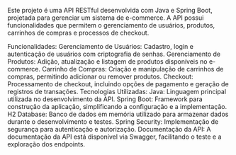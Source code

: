Este projeto é uma API RESTful desenvolvida com Java e Spring Boot, projetada para gerenciar um sistema de e-commerce. A API possui funcionalidades que permitem o gerenciamento de usuários, produtos, carrinhos de compras e processos de checkout.

Funcionalidades:
Gerenciamento de Usuários: Cadastro, login e autenticação de usuários com criptografia de senhas.
Gerenciamento de Produtos: Adição, atualização e listagem de produtos disponíveis no e-commerce.
Carrinho de Compras: Criação e manipulação de carrinhos de compras, permitindo adicionar ou remover produtos.
Checkout: Processamento de checkout, incluindo opções de pagamento e geração de registros de transações.
Tecnologias Utilizadas:
Java: Linguagem principal utilizada no desenvolvimento da API.
Spring Boot: Framework para construção da aplicação, simplificando a configuração e a implementação.
H2 Database: Banco de dados em memória utilizado para armazenar dados durante o desenvolvimento e testes.
Spring Security: Implementação de segurança para autenticação e autorização.
Documentação da API:
A documentação da API está disponível via Swagger, facilitando o teste e a exploração dos endpoints.
